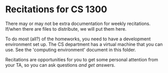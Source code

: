 Recitations for CS 1300
=========

There may or may not be extra documentation for weekly
recitations. If/when there are files to distribute, we will put them
here.

To do most (all?) of the homeworks, you need to have a development
environment set up. The CS department has a virtual machine that
you can use. See the 'computing environment' document in this folder.

Recitations are opportunities for you to get some personal attention
from your TA, so you can ask questions _and get answers_. 
